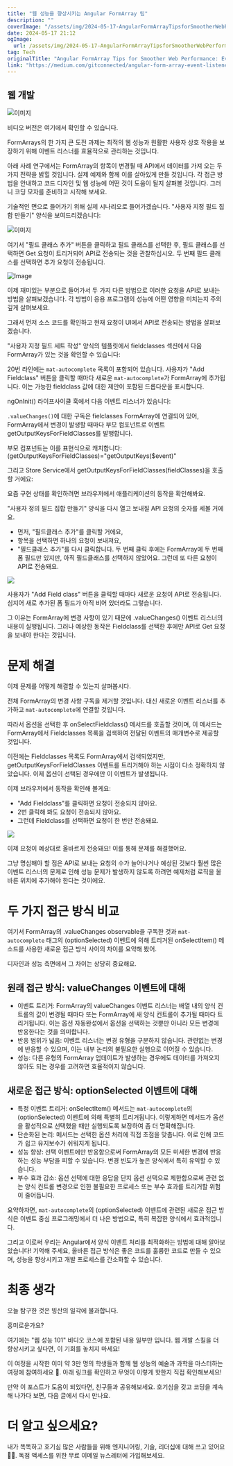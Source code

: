 ```yaml
---
title: "웹 성능을 향상시키는 Angular FormArray 팁"
description: ""
coverImage: "/assets/img/2024-05-17-AngularFormArrayTipsforSmootherWebPerformanceEventListeners_0.png"
date: 2024-05-17 21:12
ogImage: 
  url: /assets/img/2024-05-17-AngularFormArrayTipsforSmootherWebPerformanceEventListeners_0.png
tag: Tech
originalTitle: "Angular FormArray Tips for Smoother Web Performance: Event Listeners"
link: "https://medium.com/gitconnected/angular-form-array-event-listeners-400f3761965c"
---
```



## 웹 개발

![이미지](/assets/img/2024-05-17-AngularFormArrayTipsforSmootherWebPerformanceEventListeners_0.png)

비디오 버전은 여기에서 확인할 수 있습니다.

FormArrays의 한 가지 큰 도전 과제는 최적의 웹 성능과 원활한 사용자 상호 작용을 보장하기 위해 이벤트 리스너를 효율적으로 관리하는 것입니다.

<div class="content-ad"></div>

아래 사례 연구에서는 FormArray의 항목이 변경될 때 API에서 데이터를 가져 오는 두 가지 전략을 밝힐 것입니다. 실제 예제와 함께 이를 살아있게 만들 것입니다. 각 접근 방법을 안내하고 코드 디자인 및 웹 성능에 어떤 것이 도움이 될지 살펴볼 것입니다. 그러니 코딩 모자를 준비하고 시작해 보세요.

기술적인 면으로 들어가기 위해 실제 시나리오로 들어가겠습니다. "사용자 지정 필드 집합 만들기" 양식을 보여드리겠습니다:

![이미지](/assets/img/2024-05-17-AngularFormArrayTipsforSmootherWebPerformanceEventListeners_1.png)

여기서 "필드 클래스 추가" 버튼을 클릭하고 필드 클래스를 선택한 후, 필드 클래스를 선택하면 Get 요청이 트리거되어 API로 전송되는 것을 관찰하십시오. 두 번째 필드 클래스를 선택하면 추가 요청이 전송됩니다.

<div class="content-ad"></div>

![Image](/assets/img/2024-05-17-AngularFormArrayTipsforSmootherWebPerformanceEventListeners_2.png)

이제 재미있는 부분으로 들어가서 두 가지 다른 방법으로 이러한 요청을 API로 보내는 방법을 살펴보겠습니다. 각 방법이 응용 프로그램의 성능에 어떤 영향을 미치는지 주의 깊게 살펴보세요.

그래서 먼저 소스 코드를 확인하고 현재 요청이 UI에서 API로 전송되는 방법을 살펴보겠습니다.

"사용자 지정 필드 세트 작성" 양식의 템플릿에서 fieldclasses 섹션에서 다음 FormArray가 있는 것을 확인할 수 있습니다:

<div class="content-ad"></div>

20번 라인에는 `mat-autocomplete` 목록이 포함되어 있습니다. 사용자가 "Add Fieldclass" 버튼을 클릭할 때마다 새로운 `mat-autocomplete`가 FormArray에 추가됩니다. 이는 가능한 fieldclass 값에 대한 제안이 포함된 드롭다운을 표시합니다.

ngOnInit() 라이프사이클 훅에서 다음 이벤트 리스너가 있습니다:

`.valueChanges()`에 대한 구독은 fielclasses FormArray에 연결되어 있어, FormArray에서 변경이 발생할 때마다 부모 컴포넌트로 이벤트 getOutputKeysForFieldClasses를 발행합니다.

부모 컴포넌트는 이를 표현식으로 캐치합니다: (getOutputKeysForFieldClasses)="getOutputKeys($event)"

<div class="content-ad"></div>

그리고 Store Service에서 getOutputKeysForFieldClasses(fieldClasses)을 호출할 거에요:

요즘 구현 상태를 확인하려면 브라우저에서 애플리케이션의 동작을 확인해봐요.

"사용자 정의 필드 집합 만들기" 양식을 다시 열고 보내질 API 요청의 숫자를 세볼 거에요.

- 먼저, "필드클래스 추가"를 클릭할 거에요,
- 항목을 선택하면 하나의 요청이 보내져요,
- "필드클래스 추가"를 다시 클릭합니다. 두 번째 클릭 후에는 FormArray에 두 번째 폼 필드만 있지만, 아직 필드클래스를 선택하지 않았어요. 그런데 또 다른 요청이 API로 전송돼요.

<div class="content-ad"></div>

<img src="/assets/img/2024-05-17-AngularFormArrayTipsforSmootherWebPerformanceEventListeners_3.png" />

사용자가 "Add Field class" 버튼을 클릭할 때마다 새로운 요청이 API로 전송됩니다. 심지어 새로 추가된 폼 필드가 아직 비어 있더라도 그렇습니다.

그 이유는 FormArray에 변경 사항이 있기 때문에 .valueChanges() 이벤트 리스너의 내용이 실행됩니다. 그러나 예상한 동작은 Fieldclass를 선택한 후에만 API로 Get 요청을 보내야 한다는 것입니다.

# 문제 해결

<div class="content-ad"></div>

이제 문제를 어떻게 해결할 수 있는지 살펴봅시다.

전체 FormArray의 변경 사항 구독을 제거할 것입니다. 대신 새로운 이벤트 리스너를 추가하고 `mat-autocomplete`에 연결할 것입니다.

따라서 옵션을 선택한 후 onSelectFieldclass() 메서드를 호출할 것이며, 이 메서드는 FormArray에서 Fieldclasses 목록을 검색하여 전달된 이벤트의 매개변수로 제공할 것입니다.

이전에는 Fieldclasses 목록도 FormArray에서 검색되었지만, getOutputKeysForFieldClasses 이벤트를 트리거해야 하는 시점이 다소 정확하지 않았습니다. 이제 옵션이 선택된 경우에만 이 이벤트가 발생됩니다.

<div class="content-ad"></div>

이제 브라우저에서 동작을 확인해 볼게요:
  
- "Add Fieldclass"를 클릭하면 요청이 전송되지 않아요.
- 2번 클릭해 봐도 요청이 전송되지 않아요.
- 그런데 Fieldclass를 선택하면 요청이 한 번만 전송돼요.

<img src="/assets/img/2024-05-17-AngularFormArrayTipsforSmootherWebPerformanceEventListeners_4.png" />

이제 요청이 예상대로 올바르게 전송돼요! 이를 통해 문제를 해결했어요.

<div class="content-ad"></div>

그냥 명심해야 할 점은 API로 보내는 요청의 수가 늘어나거나 예상된 것보다 훨씬 많은 이벤트 리스너의 문제로 인해 성능 문제가 발생하지 않도록 하려면 예제처럼 로직을 올바른 위치에 추가해야 한다는 것이에요.

# 두 가지 접근 방식 비교

여기서 FormArray의 .valueChanges observable을 구독한 것과 `mat-autocomplete` 태그의 (optionSelected) 이벤트에 의해 트리거된 onSelectItem() 메소드를 사용한 새로운 접근 방식 사이의 차이를 요약해 봤어.

디자인과 성능 측면에서 그 차이는 상당히 중요해요.

<div class="content-ad"></div>

## 원래 접근 방식: valueChanges 이벤트에 대해

- 이벤트 트리거: FormArray의 valueChanges 이벤트 리스너는 배열 내의 양식 컨트롤의 값이 변경될 때마다 또는 FormArray에 새 양식 컨트롤이 추가될 때마다 트리거됩니다. 이는 옵션 자동완성에서 옵션을 선택하는 것뿐만 아니라 모든 변경에 반응한다는 것을 의미합니다.
- 반응 범위가 넓음: 이벤트 리스너는 변경 유형을 구분하지 않습니다. 관련없는 변경에 반응할 수 있으며, 이는 내부 논리의 불필요한 실행으로 이어질 수 있습니다.
- 성능: 다른 유형의 FormArray 업데이트가 발생하는 경우에도 데이터를 가져오지 않아도 되는 경우를 고려하면 효율적이지 않습니다.

## 새로운 접근 방식: optionSelected 이벤트에 대해

- 특정 이벤트 트리거: onSelectItem() 메서드는 `mat-autocomplete`의 (optionSelected) 이벤트에 의해 특별히 트리거됩니다. 이렇게하면 메서드가 옵션을 활성적으로 선택했을 때만 실행되도록 보장하여 좀 더 명확해집니다.
- 단순화된 논리: 메서드는 선택한 옵션 처리에 직접 초점을 맞춥니다. 이로 인해 코드가 쉽고 유지보수가 쉬워지게 됩니다.
- 성능 향상: 선택 이벤트에만 반응함으로써 FormArray의 모든 미세한 변경에 반응하는 성능 부담을 피할 수 있습니다. 변경 빈도가 높은 양식에서 특히 유익할 수 있습니다.
- 부수 효과 감소: 옵션 선택에 대한 응답을 단지 옵션 선택으로 제한함으로써 관련 없는 양식 컨트롤 변경으로 인한 불필요한 프로세스 또는 부수 효과를 트리거할 위험이 줄어듭니다.

<div class="content-ad"></div>

요약하자면, `mat-autocomplete`의 (optionSelected) 이벤트에 관련된 새로운 접근 방식은 이벤트 중심 프로그래밍에서 더 나은 방법으로, 특히 복잡한 양식에서 효과적입니다.

그리고 이로써 우리는 Angular에서 양식 이벤트 처리를 최적화하는 방법에 대해 알아보았습니다! 기억해 주세요, 올바른 접근 방식은 좋은 코드를 훌륭한 코드로 만들 수 있으며, 성능을 향상시키고 개발 프로세스를 간소화할 수 있습니다.

# 최종 생각

오늘 탐구한 것은 빙산의 일각에 불과합니다.

<div class="content-ad"></div>

흥미로운가요?

여기에는 "웹 성능 101" 비디오 코스에 포함된 내용 일부만 입니다. 웹 개발 스킬을 더 향상시키고 싶다면, 이 기회를 놓치지 마세요!

이 여정을 시작한 이미 약 3만 명의 학생들과 함께 웹 성능의 예술과 과학을 마스터하는 여정에 참여하세요 🚀. 아래 링크를 확인하고 무엇이 이렇게 핫한지 직접 확인해보세요!

만약 이 포스트가 도움이 되었다면, 친구들과 공유해보세요. 호기심을 갖고 코딩을 계속해 나가다 보면, 다음 글에서 다시 만나요.

<div class="content-ad"></div>

# 더 알고 싶으세요?

내가 똑똑하고 호기심 많은 사람들을 위해 엔지니어링, 기술, 리더십에 대해 쓰고 있어요 🧠💡. 독점 액세스를 위한 무료 이메일 뉴스레터에 가입해보세요.